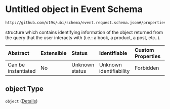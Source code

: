 # Untitled object in Event Schema

```txt
http://github.com/o19s/ubi/schema/event.request.schema.json#/properties/event_attributes/properties/object
```

structure which contains identifying information of the object returned from the query that the user interacts with (i.e.: a book, a product, a post, etc..).

| Abstract            | Extensible | Status         | Identifiable            | Custom Properties | Additional Properties | Access Restrictions | Defined In                                                                                |
| :------------------ | :--------- | :------------- | :---------------------- | :---------------- | :-------------------- | :------------------ | :---------------------------------------------------------------------------------------- |
| Can be instantiated | No         | Unknown status | Unknown identifiability | Forbidden         | Allowed               | none                | [event.request.schema.json\*](../../out/event.request.schema.json "open original schema") |

## object Type

`object` ([Details](event-properties-event_attributes-properties-object.md))

